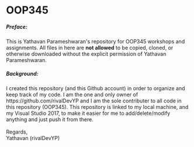 # OOP345

<h5> Preface: </h5>
<p1>This is Yathavan Parameshwaran's repository for OOP345 workshops and assignments. All files in here are <strong>not allowed</strong> to be copied, cloned, or otherwise downloaded without the explicit permission of Yathavan Parameshwaran. </p1>
<br />
<h5> Background: </h5>
<p1> I created this repository (and this Github account) in order to organize and keep track of my code. I am the one and only owner of https://github.com/rivalDevYP and I am the sole contributer to all code in this repository (OOP345). This repository is linked to my local machine, and my Visual Studio 2017, to make it easier for me to add/delete/modify anything and just push it from there. </p1>
<br /><br />
<p1> Regards, </p1><br /><p1>Yathavan (rivalDevYP)</p1>
